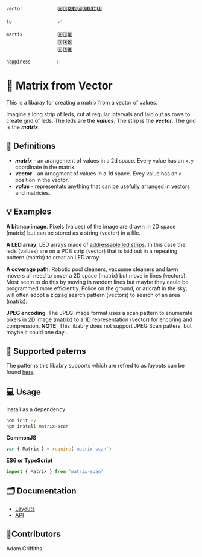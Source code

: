 
```
vector             0️⃣1️⃣2️⃣3️⃣4️⃣5️⃣6️⃣7️⃣8️⃣

to                 🪄

martix             0️⃣1️⃣2️⃣
                   3️⃣4️⃣5️⃣
                   6️⃣7️⃣8️⃣

happiness          🎉
```

# 🔢 Matrix from Vector

This is a libaray for creating a matrix from a vector of values.

Imagine a long strip of leds, cut at regular intervals and laid out as rows to create grid of leds. The leds are the ***values***. The strip is the ***vector***. The grid is the ***matrix***.

## 📖 Definitions

 - ***matrix*** - an arangement of values in a 2d space. Every value has an `x,y` coordinate in the matrix.
 - ***vector*** - an arnagment of values in a 1d space. Evey value has an `n` position in the vector.
 - ***value*** - representats anything that can be usefully arranged in vectors and matricies.

## 💡 Examples

**A bitmap image**. Pixels (values) of the image are drawn in 2D space (matrix) but can be stored as a string (vector) in a file.

**A LED array**. LED arrays made of [addressable led strips](https://www.google.com/search?q=addressable%20led%20strip). In this case the leds (values) are on a PCB strip (vector) that is laid out in a repeating pattern (matrix) to creat an LED array.

**A coverage path**. Robotic pool cleaners, vacuume cleaners and lawn movers all need to cover a 2D space (matrix) but move in lines (vectors). Most seem to do this by moving in random lines but maybe they could be programmed more efficiently. Police on the ground, or aricraft in the sky, will often adopt a zigzag search pattern (vectors) to search of an area (matrix).

**JPEG encoding**. The JPEG image format uses a scan pattern to enumerate pixels in 2D image (matrix) to a 1D representation (vector) for encoring and compression. **NOTE:** This libabry does not support JPEG Scan patters, but maybe it could one day...

## 🔢 Supported paterns

The patterns this libabry supports which are refred to as *layouts* can be found [here](docs/generated/layouts/layouts.md).

## 💻  Usage

Install as a dependency
```bash
nom init -y .
npm install matrix-scan
```

**CommonJS**
```js
var { Matrix } = require('matrix-scan')
```

**ES6 or TypeScript**
```js
import { Matrix } from 'matrix-scan'
```

## 🗂 Documentation

* [Layouts](docs/generated/layouts/layouts.md)
* [API](docs/generated/api/matrix-scan.md)

## 🧍Contributors

Adam Griffiths
